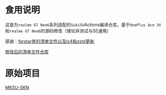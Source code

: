# 食用说明
这是为```realme GT Neo6```系列适配的```SukiSU```Actions编译仓库，基于```OnePlus Ace 3V```和```realme GT Neo6```的源码修改（理论并测试与SE通用）

感谢：[ferstar佬的清单文件以及lz4和zstd更新](https://github.com/ferstar/kernel_manifest)

[修改后的清单文件仓库](https://github.com/LinMoyu233/kernel_manifest)

# 原始项目
[MKSU-SKN](https://github.com/ShirkNeko/KernelSU)

